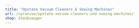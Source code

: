 ```yaml
---
title: "Upstate Vacuum Cleaners & Sewing Machines"
url: /syracuse/upstate-vacuum-cleaners-und-sewing-machines/
shop: Staubsauger
---
```

